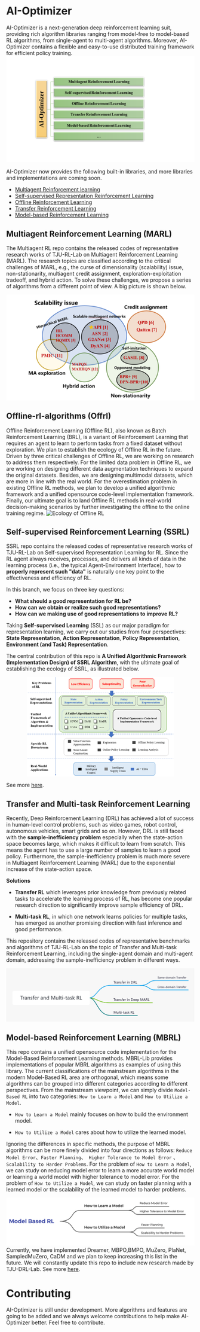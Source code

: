 # AI-Optimizer
AI-Optimizer is a next-generation deep reinforcement learning suit, providing rich algorithm libraries ranging from model-free to model-based RL algorithms, from single-agent to multi-agent algorithms. Moreover, AI-Optimizer contains a flexible and easy-to-use distributed training framework for efficient policy training.
![](./images/AI_Optimizer_overview.png)

AI-Optimizer now provides the following built-in libraries, and more libraries and implementations are coming soon.
- [Multiagent Reinforcement learning](multiagent-rl)
- [Self-supervised Representation Reinforcement Learning](self-supervised-rl)
- [Offline Reinforcement Learning](offline-rl-algorithms)
- [Transfer Reinforcement Learning](transfer-and-multi-task-rl)
- [Model-based Reinforcement Learning](modelbased-rl)

## Multiagent Reinforcement Learning (MARL)
The Multiagent RL repo contains the released codes of representative research works of TJU-RL-Lab on Multiagent Reinforcement Learning (MARL). The research topics are classified according to the critical challenges of MARL, e.g., the curse of dimensionality (scalability) issue, non-stationarity, multiagent credit assignment, exploration-exploitation tradeoff, and hybrid action. To solve these challenges, we propose a series of algorithms from a different point of view. A big picture is shown below.

<p align="center"><img align="center" src="./multiagent-rl/assets/our-work.png" alt="our solutions"  /></p>



## Offline-rl-algorithms (Offrl)
Offline Reinforcement Learning (Offline RL), also known as Batch Reinforcement Learning (BRL), is a variant of Reinforcement Learning that requires an agent to learn to perform tasks from a fixed dataset without exploration. We plan to establish the ecology of Offline RL in the future. Driven by three critical challenges of Offline RL, we are working on research to address them respectively. For the limited data problem in Offline RL, we are working on designing different data augmentation techniques to expand the original datasets. Besides, we are designing multimodal datasets, which are more in line with the real world. For the overestimation problem in existing Offline RL methods, we plan to develop a unified algorithmic framework and a unified opensource code-level implementation framework. Finally, our ultimate goal is to land Offline RL methods in real-world decision-making scenarios by further investigating the offline to the online training regime.
![Ecology of Offline RL](https://github.com/TJU-DRL-LAB/AI-Optimizer/blob/main/offline-rl-algorithms/Ecology%20of%20Offline%20RL.png)

## Self-supervised Reinforcement Learning (SSRL)
SSRL repo contains the released codes of representative research works of TJU-RL-Lab on Self-supervised Representation Learning for RL. Since the RL agent always receives, processes, and delivers all kinds of data in the learning process (i.e., the typical Agent-Environment Interface), 
how to **properly represent such "data"** is naturally one key point to the effectiveness and efficiency of RL.

In this branch, we focus on three key questions:
- **What should a good representation for RL be?**
- **How can we obtain or realize such good representations?**
- **How can we making use of good representations to improve RL?**

Taking **Self-supervised Learning** (SSL) as our major paradigm for representation learning, we carry out our studies from four perspectives: 
**State Representation**,
**Action Representation**,
**Policy Representation**,
**Environment (and Task) Representation**.

The central contribution of this repo is **A Unified Algorithmic Framework (Implementation Design) of SSRL Algorithm**,
with the ultimate goal of establishing the ecology of SSRL, as illustrated below.

<div align=center><img align="center" src="./self-supervised-rl/assets/Ecology_of_SSRL.png" alt="Ecology of SSRL" style="zoom:40%;" /></div>

See more [here](https://github.com/TJU-DRL-LAB/AI-Optimizer/tree/main/self-supervised-rl).


## Transfer and Multi-task Reinforcement Learning
Recently, Deep Reinforcement Learning (DRL) has achieved a lot of success in human-level control problems, such as video games, robot control, autonomous vehicles, smart grids and so on. However, DRL is still faced with the **sample-inefficiency problem** especially when the state-action space becomes large, which makes it difficult to learn from scratch. This means the agent has to use a large number of samples to learn a good policy. Furthermore, the sample-inefficiency problem is much more severe in Multiagent Reinforcement Learning (MARL) due to the exponential increase of the state-action space.  

**Solutions**

- **Transfer RL** which leverages prior knowledge from previously related tasks to accelerate the learning process of RL, has become one popular research direction to significantly improve sample efficiency of DRL. 

- **Multi-task RL**, in which one network learns policies for multiple tasks, has emerged as another promising direction with fast inference and good performance.

This repository contains the released codes of representative benchmarks and algorithms of TJU-RL-Lab on the topic of Transfer and Multi-task Reinforcement Learning, including the single-agent domain and multi-agent domain, addressing the sample-inefficiency problem in different ways.

<p align="center"><img align="center" src="./images/overview.png" alt="overview" style="zoom:60%;" /></p>


## Model-based Reinforcement Learning (MBRL)
This repo contains a unified opensource code implementation for the Model-Based Reinforcement Learning methods. MBRL-Lib provides implementations of popular MBRL algorithms as examples of using this library. The current classifications of the mainstream algorithms in the modern Model-Based RL area are orthogonal, which means some algorithms can be grouped into different categories according to different perspectives. From the mainstream viewpoint,  we can simply divide `Model-Based RL` into two categories: `How to Learn a Model` and `How to Utilize a Model`.

- `How to Learn a Model` mainly focuses on how to build the environment model. 

- `How to Utilize a Model` cares about how to utilize the learned model. 

 Ignoring the differences in specific methods, the purpose of MBRL algorithms can be more finely divided into four directions as follows: `Reduce Model Error`、`Faster Planning`、` Higher Tolerance to Model Error` 、`Scalability to Harder Problems`.  For the problem of `How to Learn a Model`, we can study on reducing model error to learn a more accurate world model or learning a world model with higher tolerance to model error. For the problem of `How to Utilize a Model`, we can study on faster planning with a learned model or the scalability of the learned model to harder problems.  

![](./images/MBRL_framework.png)Currently, we have implemented Dreamer, MBPO,BMPO, MuZero, PlaNet, SampledMuZero, CaDM and we plan to keep increasing this list in the future.  We will constantly update this repo to include new research made by TJU-DRL-Lab. See more [here](https://github.com/TJU-DRL-LAB/AI-Optimizer/tree/main/modelbased-rl).

# Contributing
AI-Optimizer is still under development. More algorithms and features are going to be added and we always welcome contributions to help make AI-Optimizer better. Feel free to contribute.
